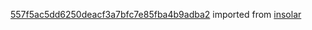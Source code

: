 [557f5ac5dd6250deacf3a7bfc7e85fba4b9adba2](https://github.com/insolar/insolar/commit/557f5ac5dd6250deacf3a7bfc7e85fba4b9adba2) imported from [insolar](https://github.com/insolar/insolar)
